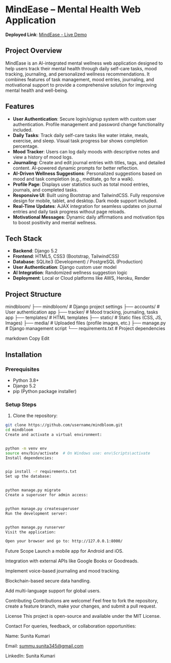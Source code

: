 # MindEase – Mental Health Web Application

**Deployed Link**: [MindEase - Live Demo](https://mindease-nx4j.onrender.com)

## Project Overview

MindEase is an AI-integrated mental wellness web application designed to help users track their mental health through daily self-care tasks, mood tracking, journaling, and personalized wellness recommendations. It combines features of task management, mood entries, journaling, and motivational support to provide a comprehensive solution for improving mental health and well-being.

## Features

- **User Authentication**: Secure login/signup system with custom user authentication. Profile management and password change functionality included.
- **Daily Tasks**: Track daily self-care tasks like water intake, meals, exercise, and sleep. Visual task progress bar shows completion percentage.
- **Mood Tracker**: Users can log daily moods with descriptive notes and view a history of mood logs.
- **Journaling**: Create and edit journal entries with titles, tags, and detailed content. AI-powered dynamic prompts for better reflection.
- **AI-Driven Wellness Suggestions**: Personalized suggestions based on mood and task completion (e.g., meditate, go for a walk).
- **Profile Page**: Displays user statistics such as total mood entries, journals, and completed tasks.
- **Responsive UI**: Built using Bootstrap and TailwindCSS. Fully responsive design for mobile, tablet, and desktop. Dark mode support included.
- **Real-Time Updates**: AJAX integration for seamless updates on journal entries and daily task progress without page reloads.
- **Motivational Messages**: Dynamic daily affirmations and motivation tips to boost positivity and mental wellness.

## Tech Stack

- **Backend**: Django 5.2
- **Frontend**: HTML5, CSS3 (Bootstrap, TailwindCSS)
- **Database**: SQLite3 (Development) / PostgreSQL (Production)
- **User Authentication**: Django custom user model
- **AI Integration**: Randomized wellness suggestion logic
- **Deployment**: Local or Cloud platforms like AWS, Heroku, Render

## Project Structure

mindbloom/ ├── mindbloom/ # Django project settings ├── accounts/ # User authentication app ├── tracker/ # Mood tracking, journaling, tasks app ├── templates/ # HTML templates ├── static/ # Static files (CSS, JS, Images) ├── media/ # Uploaded files (profile images, etc.) ├── manage.py # Django management script └── requirements.txt # Project dependencies

markdown
Copy
Edit

## Installation

### Prerequisites

- Python 3.8+
- Django 5.2
- pip (Python package installer)

### Setup Steps

1. Clone the repository:

```bash
git clone https://github.com/username/mindbloom.git
cd mindbloom
Create and activate a virtual environment:


python -m venv env
source env/bin/activate  # On Windows use: env\Scripts\activate
Install dependencies:


pip install -r requirements.txt
Set up the database:


python manage.py migrate
Create a superuser for admin access:


python manage.py createsuperuser
Run the development server:


python manage.py runserver
Visit the application:

Open your browser and go to: http://127.0.0.1:8000/

```

Future Scope
Launch a mobile app for Android and iOS.

Integration with external APIs like Google Books or Goodreads.

Implement voice-based journaling and mood tracking.

Blockchain-based secure data handling.

Add multi-language support for global users.

Contributing
Contributions are welcome! Feel free to fork the repository, create a feature branch, make your changes, and submit a pull request.

License
This project is open-source and available under the MIT License.

Contact
For queries, feedback, or collaboration opportunities:

Name: Sunita Kumari

Email: summu.sunita345@gmail.com

LinkedIn: Sunita Kumari










